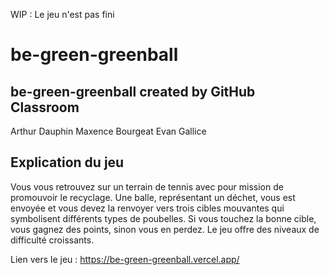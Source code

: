 WIP : Le jeu n'est pas fini

# be-green-greenball
## be-green-greenball created by GitHub Classroom

Arthur Dauphin Maxence Bourgeat Evan Gallice

## Explication du jeu
Vous vous retrouvez sur un terrain de tennis avec pour mission de promouvoir le recyclage. Une balle, représentant un déchet, vous est envoyée et vous devez la renvoyer vers trois cibles mouvantes qui symbolisent différents types de poubelles. Si vous touchez la bonne cible, vous gagnez des points, sinon vous en perdez. Le jeu offre des niveaux de difficulté croissants.


Lien vers le jeu : https://be-green-greenball.vercel.app/
